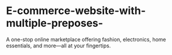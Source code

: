 # E-commerce-website-with-multiple-preposes-
A one-stop online marketplace offering fashion, electronics, home essentials, and more—all at your fingertips.
